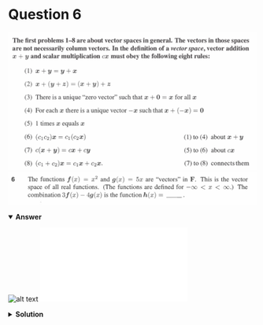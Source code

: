 # Question 6
![alt text](../ques-ref-1-8.png)
![alt text](q6.png)

<details open>
<summary><b>Answer</b></summary>

![alt text](a6.svg)
![alt text](a6.py)
</details>

<details>
<summary><b>Solution</b></summary>

![alt text](s6.png)
</details>
